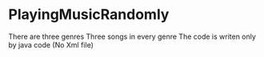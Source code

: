 # PlayingMusicRandomly
There are three genres
Three songs in every genre
The code is writen only by java code
(No Xml file)
